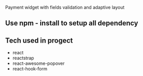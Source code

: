 Payment widget with fields validation and adaptive layout

## Use npm - install to setup all dependency
## Tech used in progect
- react
- reactstrap
- react-awesome-popover
- react-hook-form




